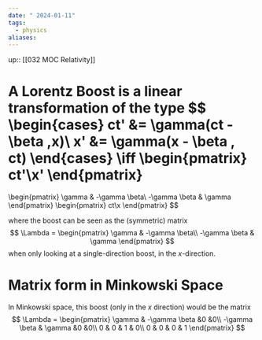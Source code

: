 ```yaml
---
date: " 2024-01-11"
tags:
  - physics
aliases:
---
```

up:: [[032 MOC Relativity]]

A Lorentz Boost is a linear transformation of the type
$$
\begin{cases}
ct' &= \gamma(ct - \beta \,x)\\
x' &= \gamma(x - \beta \, ct)
\end{cases} 
\iff 
\begin{pmatrix}
ct'\\x'
\end{pmatrix}
= 
\begin{pmatrix}
\gamma & -\gamma \beta\\
-\gamma \beta & \gamma
\end{pmatrix}
\begin{pmatrix}
ct\\x
\end{pmatrix}
$$

where the boost can be seen as the (symmetric) matrix
$$
\Lambda = \begin{pmatrix}
\gamma & -\gamma \beta\\
-\gamma \beta & \gamma
\end{pmatrix}
$$
when only looking at a single-direction boost, in the $x$-direction.

# Matrix form in Minkowski Space
In Minkowski space, this boost (only in the $x$ direction) would be the matrix
$$
\Lambda = \begin{pmatrix}
\gamma & -\gamma \beta &0 &0\\
-\gamma \beta & \gamma &0 &0\\
0 & 0 & 1 & 0\\
0 & 0 & 0 & 1
\end{pmatrix}
$$
